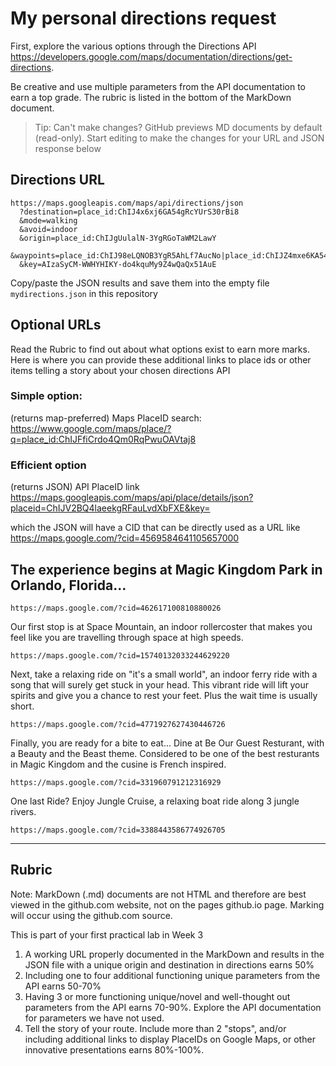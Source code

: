 # My personal directions request

First, explore the various options through the Directions API https://developers.google.com/maps/documentation/directions/get-directions. 

Be creative and use multiple parameters from the API documentation to earn a top grade. The rubric is listed in the bottom of the MarkDown document. 

> Tip: Can't make changes? GitHub previews MD documents by default (read-only). Start editing to make the changes for your URL and JSON response below

## Directions URL

```
https://maps.googleapis.com/maps/api/directions/json
  ?destination=place_id:ChIJ4x6xj6GA54gRcYUrS30rBi8
  &mode=walking
  &avoid=indoor
  &origin=place_id:ChIJgUulalN-3YgRGoTaWM2LawY
  &waypoints=place_id:ChIJ98eLQNOB3YgR5AhLf7AucNo|place_id:ChIJZ4mxe6KA54gRhkbd9uRKOUI|place_id:ChIJx3W2iZiA54gRAVmRr5RcmwQ
  &key=AIzaSyCM-WWHYHIKY-do4kquMy9Z4wQaQx51AuE
```

Copy/paste the JSON results and save them into the empty file ```mydirections.json``` in this repository

## Optional URLs

Read the Rubric to find out about what options exist to earn more marks. Here is where you can provide these additional links to place ids or other items telling a story about your chosen directions API

### Simple option:

(returns map-preferred) Maps PlaceID search: https://www.google.com/maps/place/?q=place_id:ChIJFfiCrdo4Qm0RqPwuOAVtaj8
### Efficient option

(returns JSON) API PlaceID link https://maps.googleapis.com/maps/api/place/details/json?placeid=ChIJV2BQ4laeekgRFauLvdXbFXE&key=<INSERTKEY>

  which the JSON will have a CID that can be directly used as a URL like https://maps.google.com/?cid=4569584641105657000

## The experience begins at Magic Kingdom Park in Orlando, Florida...
```
https://maps.google.com/?cid=462617100810880026
```
Our first stop is at Space Mountain, an indoor rollercoster that makes you feel like you are travelling through space at high speeds.
```
https://maps.google.com/?cid=15740132033244629220
```
Next, take a relaxing ride on "it's a small world", an indoor ferry ride with a song that will surely get stuck in your head. This vibrant ride will lift your spirits and give you a chance to rest your feet. Plus the wait time is usually short.
```
https://maps.google.com/?cid=4771927627430446726
```
Finally, you are ready for a bite to eat... Dine at Be Our Guest Resturant, with a Beauty and the Beast theme. Considered to be one of the best resturants in Magic Kingdom and the cusine is French inspired.
```
https://maps.google.com/?cid=331960791212316929
```
One last Ride? Enjoy Jungle Cruise, a relaxing boat ride along 3 jungle rivers.
```
https://maps.google.com/?cid=3388443586774926705
```
____
## Rubric

Note: MarkDown (.md) documents are not HTML and therefore are best viewed in the github.com website, not on the pages github.io page. Marking will occur using the github.com source. 

This is part of your first practical lab in Week 3 

1. A working URL properly documented in the MarkDown and results in the JSON file with a unique origin and destination in directions earns 50%
2. Including one to four additional functioning unique parameters from the API earns 50-70%
3. Having 3 or more functioning unique/novel and well-thought out parameters from the API earns 70-90%. Explore the API documentation for parameters we have not used.
4. Tell the story of your route. Include more than 2 "stops", and/or including additional links to display PlaceIDs on Google Maps, or other innovative presentations earns 80%-100%. 
